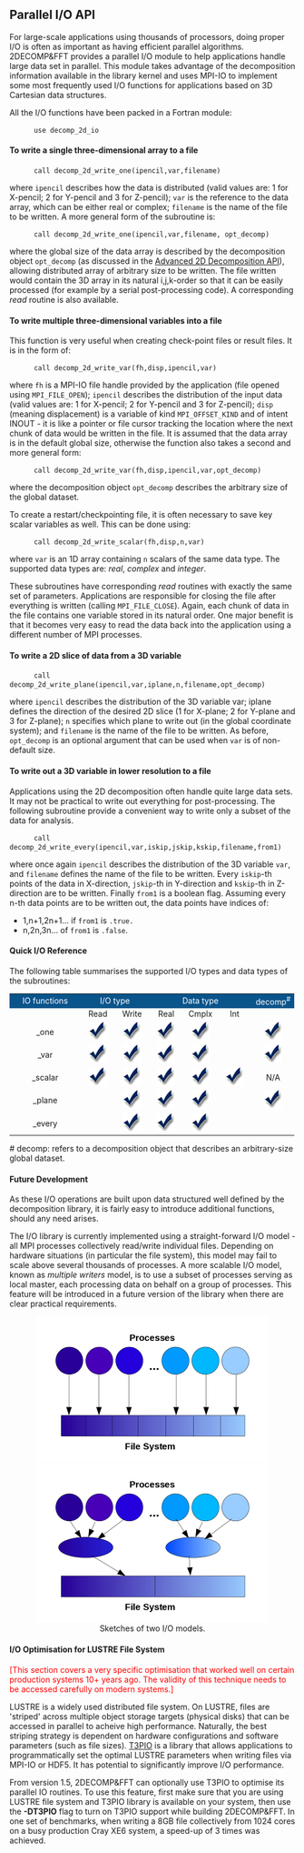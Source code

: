 ## Parallel I/O API

For large-scale applications using thousands of processors, doing proper I/O is often as important as having efficient parallel algorithms. 2DECOMP&FFT provides a parallel I/O module to help applications handle large data set in parallel. This module takes advantage of the decomposition information available in the library kernel and uses MPI-IO to implement some most frequently used I/O functions for applications based on 3D Cartesian data structures.

All the I/O functions have been packed in a Fortran module:
```
      use decomp_2d_io
```

#### To write a single three-dimensional array to a file

```
      call decomp_2d_write_one(ipencil,var,filename)
```
where `ipencil` describes how the data is distributed (valid values are: 1 for X-pencil; 2 for Y-pencil and 3 for Z-pencil); `var` is the reference to the data array, which can be either real or complex; `filename` is the name of the file to be written. A more general form of the subroutine is:
```
      call decomp_2d_write_one(ipencil,var,filename, opt_decomp)
```
where the global size of the data array is described by the decomposition object `opt_decomp` (as discussed in the [Advanced 2D Decomposition API](api_decomposition.md)), allowing distributed array of arbitrary size to be written. The file written would contain the 3D array in its natural i,j,k-order so that it can be easily processed (for example by a serial post-processing code). A corresponding *read* routine is also available.

#### To write multiple three-dimensional variables into a file

This function is very useful when creating check-point files or result files. It is in the form of:
```
      call decomp_2d_write_var(fh,disp,ipencil,var)
```
where `fh` is a MPI-IO file handle provided by the application (file opened using `MPI_FILE_OPEN`); `ipencil` describes the distribution of the input data (valid values are: 1 for X-pencil; 2 for Y-pencil and 3 for Z-pencil); `disp` (meaning displacement) is a variable of kind `MPI_OFFSET_KIND` and of intent INOUT - it is like a pointer or file cursor tracking the location where the next chunk of data would be written in the file. It is assumed that the data array is in the default global size, otherwise the function also takes a second and more general form:
```
      call decomp_2d_write_var(fh,disp,ipencil,var,opt_decomp)
```
where the decomposition object `opt_decomp` describes the arbitrary size of the global dataset.

To create a restart/checkpointing file, it is often necessary to save key scalar variables as well. This can be done using:
```
      call decomp_2d_write_scalar(fh,disp,n,var)
```
where `var` is an 1D array containing `n` scalars of the same data type. The supported data types are: *real*, *complex* and *integer*.

These subroutines have corresponding *read* routines with exactly the same set of parameters. Applications are responsible for closing the file after everything is written (calling `MPI_FILE_CLOSE`). Again, each chunk of data in the file contains one variable stored in its natural order. One major benefit is that it becomes very easy to read the data back into the application using a different number of MPI processes.

#### To write a 2D slice of data from a 3D variable

```
      call decomp_2d_write_plane(ipencil,var,iplane,n,filename,opt_decomp)
```
where `ipencil` describes the distribution of the 3D variable var; iplane defines the direction of the desired 2D slice (1 for X-plane; 2 for Y-plane and 3 for Z-plane); `n` specifies which plane to write out (in the global coordinate system); and `filename` is the name of the file to be written. As before, `opt_decomp` is an optional argument that can be used when `var` is of non-default size.

#### To write out a 3D variable in lower resolution to a file

Applications using the 2D decomposition often handle quite large data sets. It may not be practical to write out everything for post-processing. The following subroutine provide a convenient way to write only a subset of the data for analysis.

```
      call decomp_2d_write_every(ipencil,var,iskip,jskip,kskip,filename,from1)
```
where once again `ipencil` describes the distribution of the 3D variable `var`, and `filename` defines the name of the file to be written. Every `iskip`-th points of the data in X-direction, `jskip`-th in Y-direction and `kskip`-th in Z-direction are to be written. Finally `from1` is a boolean flag. Assuming every n-th data points are to be written out, the data points have indices of:

- 1,n+1,2n+1... if `from1` is `.true.`
- n,2n,3n... of `from1` is `.false`.

#### Quick I/O Reference

The following table summarises the supported I/O types and data types of the subroutines:

<table>
	<tr style="background-color:#09548B; color:#ffffff;">
	  <td align="center">IO functions</td>
	  <td colspan="2" align="center">I/O type</td>
	  <td colspan="3" align="center">Data type</td>
	  <td align="center">decomp<sup>#</sup></td>
	</tr>
	<tr class="alt">
	  <td align="center" width="25%">&nbsp;</td>
	  <td align="center" width="12%">Read</td>
	  <td align="center" width="12%">Write</td>
	  <td align="center" width="12%">Real</td>
	  <td align="center" width="12%">Cmplx</td>
	  <td align="center" width="12%">Int</td>
	  <td align="center" width="15%">&nbsp;</td>
	</tr>
	<tr>
	  <td align="center">_one</td>
	  <td align="center"><img src="images/yes.png"></td>
	  <td align="center"><img src="images/yes.png"></td>
	  <td align="center"><img src="images/yes.png"></td>
	  <td align="center"><img src="images/yes.png"></td>
	  <td align="center">&nbsp;</td>
	  <td align="center"><img src="images/yes.png"></td>
	</tr>
	<tr class="alt">
	  <td align="center">_var</td>
	  <td align="center"><img src="images/yes.png"></td>
	  <td align="center"><img src="images/yes.png"></td>
	  <td align="center"><img src="images/yes.png"></td>
	  <td align="center"><img src="images/yes.png"></td>
	  <td align="center">&nbsp;</td>
	  <td align="center"><img src="images/yes.png"></td>
	</tr>
	<tr>
	  <td align="center">_scalar</td>
	  <td align="center"><img src="images/yes.png"></td>
	  <td align="center"><img src="images/yes.png"></td>
	  <td align="center"><img src="images/yes.png"></td>
	  <td align="center"><img src="images/yes.png"></td>
	  <td align="center"><img src="images/yes.png"></td>
	  <td align="center">N/A</td>
	</tr>
	<tr class="alt">
	  <td align="center">_plane</td>
	  <td align="center">&nbsp;</td>
	  <td align="center"><img src="images/yes.png"></td>
	  <td align="center"><img src="images/yes.png"></td>
	  <td align="center"><img src="images/yes.png"></td>
	  <td align="center">&nbsp;</td>
	  <td align="center"><img src="images/yes.png"></td>
	</tr>
	<tr>
	  <td align="center">_every</td>
	  <td align="center">&nbsp;</td>
	  <td align="center"><img src="images/yes.png"></td>
	  <td align="center"><img src="images/yes.png"></td>
	  <td align="center"><img src="images/yes.png"></td>
	  <td align="center">&nbsp;</td>
	  <td align="center">&nbsp;</td>
	</tr>
</table>

\# decomp: refers to a decomposition object that describes an arbitrary-size global dataset.

#### Future Development

As these I/O operations are built upon data structured well defined by the decomposition library, it is fairly easy to introduce additional functions, should any need arises.

The I/O library is currently implemented using a straight-forward I/O model - all MPI processes collectively read/write individual files. Depending on hardware situations (in particular the file system), this model may fail to scale above several thousands of processes. A more scalable I/O model, known as *multiple writers* model, is to use a subset of processes serving as local master, each processing data on behalf on a group of processes. This feature will be introduced in a future version of the library when there are clear practical requirements.

<p align="center">
    <img src="images/io_model-1.png" alt="">
	<img src="images/io_model-2.png" alt=""><br>
	Sketches of two I/O models.
</p>

#### I/O Optimisation for LUSTRE File System

<p style="color:red;">[This section covers a very specific optimisation that worked well on certain production systems 10+ years ago. The validity of this technique needs to be accessed carefully on modern systems.]</p>

LUSTRE is a widely used distributed file system. On LUSTRE, files are 'striped' across multiple object storage targets (physical disks) that can be accessed in parallel to acheive high performance. Naturally, the best striping strategy is dependent on hardware configurations and software parameters (such as file sizes). [T3PIO](https://github.com/TACC/t3pio) is a library that allows applications to programmatically set the optimal LUSTRE parameters when writing files via MPI-IO or HDF5. It has potential to significantly improve I/O performance.

From version 1.5, 2DECOMP&FFT can optionally use T3PIO to optimise its parallel IO routines. To use this feature, first make sure that you are using LUSTRE file system and T3PIO library is available on your system, then use the **-DT3PIO** flag to turn on T3PIO support while building 2DECOMP&FFT. In one set of benchmarks, when writing a 8GB file collectively from 1024 cores on a busy production Cray XE6 system, a speed-up of 3 times was achieved.